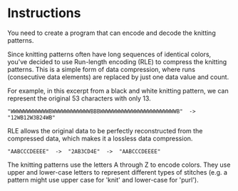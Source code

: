 # Instructions

You need to create a program that can encode and decode the knitting patterns.

Since knitting patterns often have long sequences of identical colors, you've decided to use Run-length encoding (RLE) to compress the knitting patterns.
This is a simple form of data compression, where runs (consecutive data elements) are replaced by just one data value and count.

For example, in this excerpt from a black and white knitting pattern, we can represent the original 53 characters with only 13.

```text
"WWWWWWWWWWWWBWWWWWWWWWWWWBBBWWWWWWWWWWWWWWWWWWWWWWWWB"  ->  "12WB12W3B24WB"
```

RLE allows the original data to be perfectly reconstructed from the compressed data, which makes it a lossless data compression.

```text
"AABCCCDEEEE"  ->  "2AB3CD4E"  ->  "AABCCCDEEEE"
```

The knitting patterns use the letters A through Z to encode colors.
They use upper and lower-case letters to represent different types of stitches (e.g. a pattern might use upper case for 'knit' and lower-case for 'purl').
